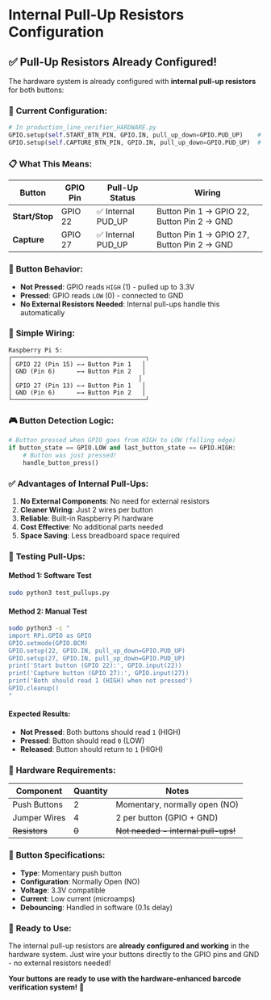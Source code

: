 # Internal Pull-Up Resistors Configuration

## ✅ **Pull-Up Resistors Already Configured!**

The hardware system is already configured with **internal pull-up resistors** for both buttons:

### 🔧 **Current Configuration:**

```python
# In production_line_verifier_HARDWARE.py
GPIO.setup(self.START_BTN_PIN, GPIO.IN, pull_up_down=GPIO.PUD_UP)    # GPIO 22
GPIO.setup(self.CAPTURE_BTN_PIN, GPIO.IN, pull_up_down=GPIO.PUD_UP)  # GPIO 27
```

### 📋 **What This Means:**

| Button | GPIO Pin | Pull-Up Status | Wiring |
|--------|----------|----------------|---------|
| **Start/Stop** | GPIO 22 | ✅ Internal PUD_UP | Button Pin 1 → GPIO 22, Button Pin 2 → GND |
| **Capture** | GPIO 27 | ✅ Internal PUD_UP | Button Pin 1 → GPIO 27, Button Pin 2 → GND |

### 🎯 **Button Behavior:**

- **Not Pressed**: GPIO reads `HIGH` (1) - pulled up to 3.3V
- **Pressed**: GPIO reads `LOW` (0) - connected to GND
- **No External Resistors Needed**: Internal pull-ups handle this automatically

### 🔌 **Simple Wiring:**

```
Raspberry Pi 5:
┌─────────────────────────────────────┐
│ GPIO 22 (Pin 15) ←→ Button Pin 1   │
│ GND (Pin 6)      ←→ Button Pin 2   │
│                                   │
│ GPIO 27 (Pin 13) ←→ Button Pin 1   │
│ GND (Pin 6)      ←→ Button Pin 2   │
└─────────────────────────────────────┘
```

### 🎮 **Button Detection Logic:**

```python
# Button pressed when GPIO goes from HIGH to LOW (falling edge)
if button_state == GPIO.LOW and last_button_state == GPIO.HIGH:
    # Button was just pressed!
    handle_button_press()
```

### ✅ **Advantages of Internal Pull-Ups:**

1. **No External Components**: No need for external resistors
2. **Cleaner Wiring**: Just 2 wires per button
3. **Reliable**: Built-in Raspberry Pi hardware
4. **Cost Effective**: No additional parts needed
5. **Space Saving**: Less breadboard space required

### 🧪 **Testing Pull-Ups:**

#### **Method 1: Software Test**
```bash
sudo python3 test_pullups.py
```

#### **Method 2: Manual Test**
```bash
sudo python3 -c "
import RPi.GPIO as GPIO
GPIO.setmode(GPIO.BCM)
GPIO.setup(22, GPIO.IN, pull_up_down=GPIO.PUD_UP)
GPIO.setup(27, GPIO.IN, pull_up_down=GPIO.PUD_UP)
print('Start button (GPIO 22):', GPIO.input(22))
print('Capture button (GPIO 27):', GPIO.input(27))
print('Both should read 1 (HIGH) when not pressed')
GPIO.cleanup()
"
```

#### **Expected Results:**
- **Not Pressed**: Both buttons should read `1` (HIGH)
- **Pressed**: Button should read `0` (LOW)
- **Released**: Button should return to `1` (HIGH)

### 🔧 **Hardware Requirements:**

| Component | Quantity | Notes |
|-----------|----------|-------|
| Push Buttons | 2 | Momentary, normally open (NO) |
| Jumper Wires | 4 | 2 per button (GPIO + GND) |
| ~~Resistors~~ | ~~0~~ | ~~Not needed - internal pull-ups!~~ |

### 🎯 **Button Specifications:**

- **Type**: Momentary push button
- **Configuration**: Normally Open (NO)
- **Voltage**: 3.3V compatible
- **Current**: Low current (microamps)
- **Debouncing**: Handled in software (0.1s delay)

### 🚀 **Ready to Use:**

The internal pull-up resistors are **already configured and working** in the hardware system. Just wire your buttons directly to the GPIO pins and GND - no external resistors needed!

**Your buttons are ready to use with the hardware-enhanced barcode verification system!** 🎉
